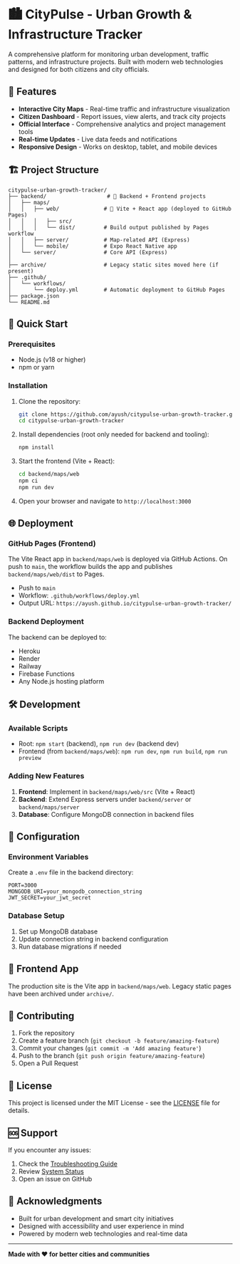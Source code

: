 # 🏙️ CityPulse - Urban Growth & Infrastructure Tracker

A comprehensive platform for monitoring urban development, traffic patterns, and infrastructure projects. Built with modern web technologies and designed for both citizens and city officials.

## 🌟 Features

- **Interactive City Maps** - Real-time traffic and infrastructure visualization
- **Citizen Dashboard** - Report issues, view alerts, and track city projects
- **Official Interface** - Comprehensive analytics and project management tools
- **Real-time Updates** - Live data feeds and notifications
- **Responsive Design** - Works on desktop, tablet, and mobile devices

## 🏗️ Project Structure

```
citypulse-urban-growth-tracker/
├── backend/                   # 🔧 Backend + Frontend projects
│   ├── maps/
│   │   ├── web/              # 🚀 Vite + React app (deployed to GitHub Pages)
│   │   │   ├── src/
│   │   │   └── dist/         # Build output published by Pages workflow
│   │   ├── server/           # Map-related API (Express)
│   │   └── mobile/           # Expo React Native app
│   └── server/               # Core API (Express)
│
├── archive/                  # Legacy static sites moved here (if present)
├── .github/
│   └── workflows/
│       └── deploy.yml        # Automatic deployment to GitHub Pages
├── package.json
└── README.md
```

## 🚀 Quick Start

### Prerequisites
- Node.js (v18 or higher)
- npm or yarn

### Installation
1. Clone the repository:
   ```bash
   git clone https://github.com/ayush/citypulse-urban-growth-tracker.git
   cd citypulse-urban-growth-tracker
   ```

2. Install dependencies (root only needed for backend and tooling):
   ```bash
   npm install
   ```

3. Start the frontend (Vite + React):
   ```bash
   cd backend/maps/web
   npm ci
   npm run dev
   ```

4. Open your browser and navigate to `http://localhost:3000`

## 🌐 Deployment

### GitHub Pages (Frontend)
The Vite React app in `backend/maps/web` is deployed via GitHub Actions. On push to `main`, the workflow builds the app and publishes `backend/maps/web/dist` to Pages.

- Push to `main`
- Workflow: `.github/workflows/deploy.yml`
- Output URL: `https://ayush.github.io/citypulse-urban-growth-tracker/`

### Backend Deployment
The backend can be deployed to:
- Heroku
- Render
- Railway
- Firebase Functions
- Any Node.js hosting platform

## 🛠️ Development

### Available Scripts
- Root: `npm start` (backend), `npm run dev` (backend dev)
- Frontend (from `backend/maps/web`): `npm run dev`, `npm run build`, `npm run preview`

### Adding New Features
1. **Frontend**: Implement in `backend/maps/web/src` (Vite + React)
2. **Backend**: Extend Express servers under `backend/server` or `backend/maps/server`
3. **Database**: Configure MongoDB connection in backend files

## 🔧 Configuration

### Environment Variables
Create a `.env` file in the backend directory:
```env
PORT=3000
MONGODB_URI=your_mongodb_connection_string
JWT_SECRET=your_jwt_secret
```

### Database Setup
1. Set up MongoDB database
2. Update connection string in backend configuration
3. Run database migrations if needed

## 📱 Frontend App

The production site is the Vite app in `backend/maps/web`. Legacy static pages have been archived under `archive/`.

## 🤝 Contributing

1. Fork the repository
2. Create a feature branch (`git checkout -b feature/amazing-feature`)
3. Commit your changes (`git commit -m 'Add amazing feature'`)
4. Push to the branch (`git push origin feature/amazing-feature`)
5. Open a Pull Request

## 📄 License

This project is licensed under the MIT License - see the [LICENSE](LICENSE) file for details.

## 🆘 Support

If you encounter any issues:
1. Check the [Troubleshooting Guide](TROUBLESHOOTING_SIGNUP.md)
2. Review [System Status](SYSTEM_STATUS.md)
3. Open an issue on GitHub

## 🌟 Acknowledgments

- Built for urban development and smart city initiatives
- Designed with accessibility and user experience in mind
- Powered by modern web technologies and real-time data

---

**Made with ❤️ for better cities and communities**
